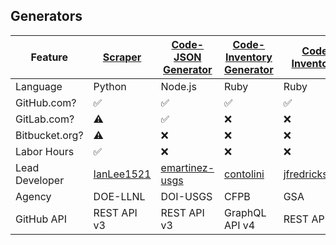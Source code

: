 ## Generators

Feature             | [Scraper](https://github.com/llnl/scraper) | [Code-JSON Generator](https://github.com/usgs/code-json-generator) |  [Code-Inventory Generator](https://github.com/GSA/codeinventory-github) | [Code Inventory](https://github.com/GSA/codeinventory) | [Source Code Inventory](https://github.com/HHS/Source-Code-Inventory)
--------------------|-----------------------|-----------------------|-----------------------|-----------------------|-----------------------|
Language            | Python                | Node.js | Ruby | Ruby | TBD |
GitHub.com?         | :white_check_mark:    | :white_check_mark: | :white_check_mark: |  :white_check_mark: | :x: |
GitLab.com?         | :warning:             | :white_check_mark: | :x: | :x: | :x: |
Bitbucket.org?      | :warning:             | :x: | :x: |  :x: | :x: |
Labor Hours         | :white_check_mark:    | :x: | :x: | :x: | :x: |
Lead Developer		| [IanLee1521](https://github.com/IanLee1521)	| [emartinez-usgs](https://github.com/emartinez-usgs)	| [contolini](https://github.com/contolini) | [jfredrickson5](https://github.com/jfredrickson5) | [katucker](https://github.com/katucker) |
Agency					|	DOE-LLNL		|	DOI-USGS  		|	CFPB   	|  GSA	 |  HHS |
GitHub API			| REST API v3		|	REST API v3  | GraphQL API v4 |	REST API v3  | TBD |